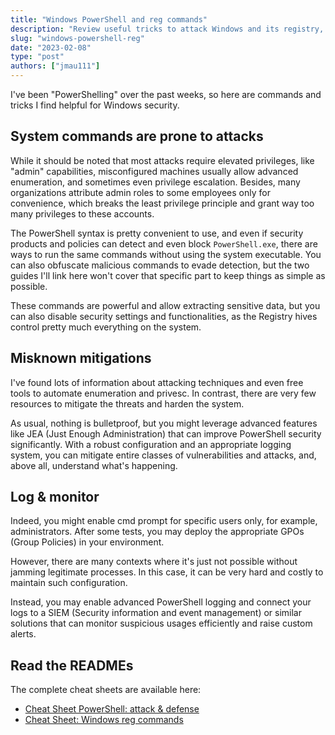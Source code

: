 ```yaml
---
title: "Windows PowerShell and reg commands"
description: "Review useful tricks to attack Windows and its registry, but also learn how to mitigate these threats"
slug: "windows-powershell-reg"
date: "2023-02-08"
type: "post"
authors: ["jmau111"]
---
```


I've been "PowerShelling" over the past weeks, so here are commands and tricks I find helpful for Windows security.

## System commands are prone to attacks

While it should be noted that most attacks require elevated privileges, like "admin" capabilities, misconfigured machines usually allow advanced enumeration, and sometimes even privilege escalation. Besides, many organizations attribute admin roles to some employees only for convenience, which breaks the least privilege principle and grant way too many privileges to these accounts.

The PowerShell syntax is pretty convenient to use, and even if security products and policies can detect and even block `PowerShell.exe`, there are ways to run the same commands without using the system executable. You can also obfuscate malicious commands to evade detection, but the two guides I'll link here won't cover that specific part to keep things as simple as possible.

These commands are powerful and allow extracting sensitive data, but you can also disable security settings and functionalities, as the Registry hives control pretty much everything on the system.

## Misknown mitigations

I've found lots of information about attacking techniques and even free tools to automate enumeration and privesc. In contrast, there are very few resources to mitigate the threats and harden the system.

As usual, nothing is bulletproof, but you might leverage advanced features like JEA (Just Enough Administration) that can improve PowerShell security significantly. With a robust configuration and an appropriate logging system, you can mitigate entire classes of vulnerabilities and attacks, and, above all, understand what's happening.

## Log & monitor

Indeed, you might enable cmd prompt for specific users only, for example, administrators. After some tests, you may deploy the appropriate GPOs (Group Policies) in your environment.

However, there are many contexts where it's just not possible without jamming legitimate processes. In this case, it can be very hard and costly to maintain such configuration.

Instead, you may enable advanced PowerShell logging and connect your logs to a SIEM (Security information and event management) or similar solutions that can monitor suspicious usages efficiently and raise custom alerts.

## Read the READMEs

The complete cheat sheets are available here:

* [Cheat Sheet PowerShell: attack & defense](https://github.com/jmau111-org/powershell_commands)
* [Cheat Sheet: Windows reg commands](https://github.com/jmau111-org/windows_reg)
